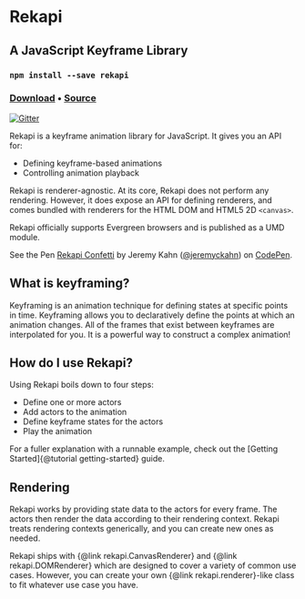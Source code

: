# Rekapi

## A JavaScript Keyframe Library

### `npm install --save rekapi`
### [Download](../rekapi.js) • [Source](https://github.com/jeremyckahn/rekapi)

[![Gitter](https://badges.gitter.im/jeremyckahn/rekapi.svg)](https://gitter.im/jeremyckahn/rekapi?utm_source=badge&utm_medium=badge&utm_campaign=pr-badge)


Rekapi is a keyframe animation library for JavaScript.  It gives you an API
for:

* Defining keyframe-based animations
* Controlling animation playback

Rekapi is renderer-agnostic.  At its core, Rekapi does not perform any
rendering.  However, it does expose an API for defining renderers, and comes
bundled with renderers for the HTML DOM and HTML5 2D `<canvas>`.

Rekapi officially supports Evergreen browsers and is published as a UMD module.

<p data-height="575" data-theme-id="0" data-slug-hash="gxEOJm" data-default-tab="js,result" data-user="jeremyckahn" data-embed-version="2" data-pen-title="Rekapi Confetti" class="codepen">See the Pen <a href="https://codepen.io/jeremyckahn/pen/gxEOJm/">Rekapi Confetti</a> by Jeremy Kahn (<a href="https://codepen.io/jeremyckahn">@jeremyckahn</a>) on <a href="https://codepen.io">CodePen</a>.</p>
<script async src="https://production-assets.codepen.io/assets/embed/ei.js"></script>

## What is keyframing?

Keyframing is an animation technique for defining states at specific points in
time. Keyframing allows you to declaratively define the points at which an
animation changes.  All of the frames that exist between keyframes are
interpolated for you.  It is a powerful way to construct a complex animation!

## How do I use Rekapi?

Using Rekapi boils down to four steps:

* Define one or more actors
* Add actors to the animation
* Define keyframe states for the actors
* Play the animation

For a fuller explanation with a runnable example, check out the
[Getting Started]{@tutorial getting-started} guide.

## Rendering

Rekapi works by providing state data to the actors for every frame.  The actors
then render the data according to their rendering context.  Rekapi treats rendering
contexts generically, and you can create new ones as needed.

Rekapi ships with {@link rekapi.CanvasRenderer} and {@link rekapi.DOMRenderer}
which are designed to cover a variety of common use cases.  However, you can
create your own {@link rekapi.renderer}-like class to fit whatever use case you
have.
